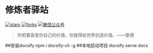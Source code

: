 # 修炼者驿站

[![stars](https://badgen.net/github/stars/penn6699/penn6699?icon=github&color=4ab8a1)](https://github.com/penn6699/penn6699) 
[![forks](https://badgen.net/github/forks/penn6699/penn6699?icon=github&color=4ab8a1)](https://github.com/penn6699/penn6699) 
[<img src="https://img.shields.io/badge/%E5%BE%AE%E4%BF%A1-%E5%85%AC%E4%BC%97%E5%8F%B7-brightgreen" alt='微信公众号'>](https://github.com/penn6699/penn6699)


> 你若要喜爱你自己的价值，你就得给世界创造价值。——歌德

##安装docsify
npm i docsify-cli -g
##本地启动项目
docsify serve docs

